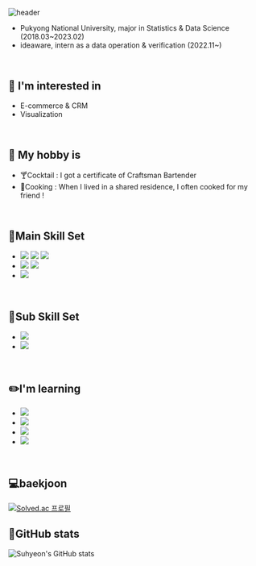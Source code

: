 ![header](https://capsule-render.vercel.app/api?type=Waving&color=F8B195&height=250&section=header&text=%20♥Welcome♥&fontSize=70&fontAlignY=30&desc=Suhyeon's%20Github&descSize=25&descAlign=80&descAlignY=50)

- Pukyong National University, major in Statistics & Data Science (2018.03~2023.02)
- ideaware, intern as a data operation & verification (2022.11~)
<br>

## 🙆‍ I'm interested in
- E-commerce & CRM
- Visualization
<br>

## 🤭 My hobby is
- 🍸Cocktail : I got a certificate of Craftsman Bartender
- 🍳Cooking : When I lived in a shared residence, I often cooked for my friend !
<br>

## 🚀Main Skill Set
- <img src="https://img.shields.io/badge/Python-3766AB?style=flat-square&logo=Python&logoColor=white"/> <img src="https://img.shields.io/badge/jupyter-F37626?style=flat&logo=Jupyter&logoColor=white"/> <img src="https://img.shields.io/badge/Google Colab-F9AB00?style=flat&logo=Google Colab&logoColor=white"/>
- <img src="https://img.shields.io/badge/R-276DC3?style=flat&logo=R&logoColor=white"/> <img src="https://img.shields.io/badge/RStudio-75AADB?style=flat&logo=RStudio&logoColor=white"/>
- <img src="https://img.shields.io/badge/SQL-4479A1?style=flat&logo=MySQL&logoColor=white"/>
<br>

## 🚀Sub Skill Set
- <img src="https://img.shields.io/badge/Figma-F24E1E?style=flat&logo=Figma&logoColor=white"/>
- <img src="https://img.shields.io/badge/Tableau-E97627?style=flat&logo=Tableau&logoColor=white"/>
<br>

## ✏️I'm learning
- <img src="https://img.shields.io/badge/Amazon AWS-232F3E?style=flat&logo=Amazon AWS&logoColor=white"/> 
- <img src="https://img.shields.io/badge/JavaScript-F7DF1E?style=flat&logo=JavaScript&logoColor=white"/>
- <img src="https://img.shields.io/badge/Apache-D22128?style=flat&logo=Apache&logoColor=white"/>
- <img src="https://img.shields.io/badge/Ubuntu-E95420?style=flat&logo=Ubuntu&logoColor=white"/>
<br>


## 💻baekjoon
[![Solved.ac 프로필](http://mazassumnida.wtf/api/v2/generate_badge?boj=tngus4334)](https://solved.ac/tngus4334)

## 🐾GitHub stats
![Suhyeon's GitHub stats](https://github-readme-stats.vercel.app/api?username=tngus4334&show_icons=true&theme=radical)
